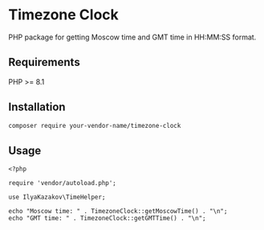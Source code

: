 # Timezone Clock

PHP package for getting Moscow time and GMT time in HH:MM:SS format.

## Requirements
PHP >= 8.1

## Installation

```bash
composer require your-vendor-name/timezone-clock
```

## Usage

```
<?php

require 'vendor/autoload.php';

use IlyaKazakov\TimeHelper;

echo "Moscow time: " . TimezoneClock::getMoscowTime() . "\n";
echo "GMT time: " . TimezoneClock::getGMTTime() . "\n";
```
